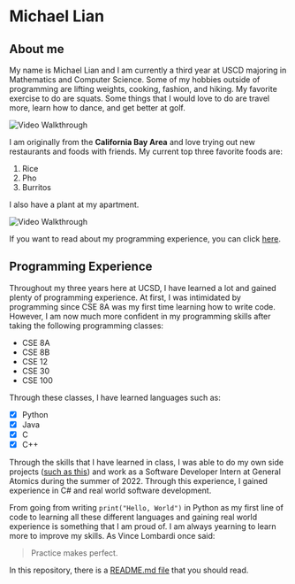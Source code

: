# Michael Lian

## About me

My name is Michael Lian and I am currently a third year at USCD majoring in Mathematics and Computer Science. Some of my hobbies outside of programming are
lifting weights, cooking, fashion, and hiking. My favorite exercise to do are squats. Some things that I would love to do are travel more, learn how to dance, and get better at golf.

<img src='https://i.imgur.com/bZWz6KU.jpg' title='Video Walkthrough' width='' alt='Video Walkthrough' />

I am originally from the **California Bay Area** and love trying out new restaurants and foods with friends. My current top three favorite foods are:

1. Rice
2. Pho
3. Burritos

I also have a plant at my apartment.

<img src='https://i.imgur.com/tuPJ9Rt.jpg' title='Video Walkthrough' width='' alt='Video Walkthrough' />

If you want to read about my programming experience, you can click [here](https://github.com/michaelliann/CSE-110-Michael-Lian/blob/main/index.md#programming-experience).

## Programming Experience

Throughout my three years here at UCSD, I have learned a lot and gained plenty of programming experience. At first, I was intimidated by programming since CSE 8A was my first time learning how to write code. However, I am now much more confident in my programming skills after taking the following programming classes:

- CSE 8A
- CSE 8B
- CSE 12
- CSE 30
- CSE 100

Through these classes, I have learned languages such as:

- [x] Python
- [x] Java
- [x] C
- [x] C++

Through the skills that I have learned in class, I was able to do my own side projects ([such as this](https://github.com/michaelliann/LitFit)) and work as a Software Developer Intern at General Atomics during the summer of 2022. Through this experience, I gained experience in C# and real world software development.

From going from writing ```print("Hello, World")``` in Python as my first line of code to learning all these different languages and gaining real world experience is something that I am proud of. I am always yearning to learn more to improve my skills. As Vince Lombardi once said:

> Practice makes perfect.

In this repository, there is a [README.md file](README.md) that you should read.
